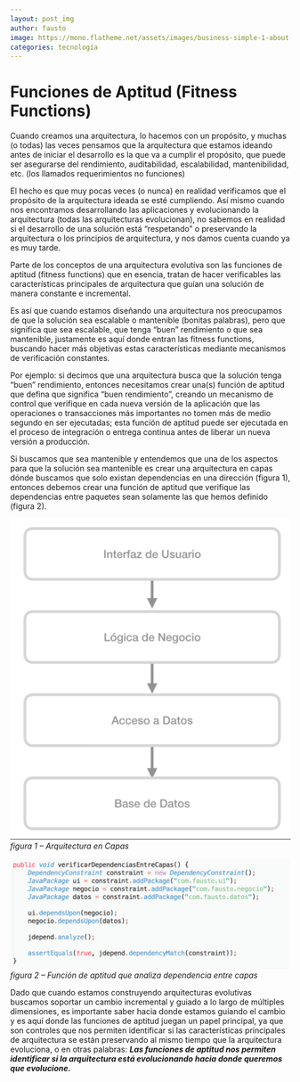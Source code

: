 ```yaml
---
layout: post_img
author: fausto
image: https://mono.flatheme.net/assets/images/business-simple-1-about-2.jpg
categories: tecnología
---
```

# **Funciones de Aptitud (Fitness Functions)**
Cuando creamos una arquitectura, lo hacemos con un propósito, y muchas (o todas) las veces pensamos que la arquitectura que estamos ideando antes de iniciar el desarrollo es la que va a cumplir el propósito, que puede ser asegurarse del rendimiento, auditabilidad, escalabilidad, mantenibilidad, etc. (los llamados requerimientos no funciones)

El hecho es que muy pocas veces (o nunca) en realidad verificamos que el propósito de la arquitectura ideada se esté cumpliendo. Así mismo cuando nos encontramos desarrollando las aplicaciones y evolucionando la arquitectura (todas las arquitecturas evolucionan), no sabemos en realidad si el desarrollo de una solución está “respetando” o preservando la arquitectura o los principios de arquitectura, y nos damos cuenta cuando ya es muy tarde.

Parte de los conceptos de una arquitectura evolutiva son las funciones de aptitud (fitness functions) que en esencia, tratan de hacer verificables las características principales de arquitectura que guían una solución de manera constante e incremental.

Es así que cuando estamos diseñando una arquitectura nos preocupamos de que la solución sea escalable o mantenible (bonitas palabras), pero que significa que sea escalable, que tenga “buen” rendimiento o que sea mantenible, justamente es aquí donde entran las fitness functions, buscando hacer más objetivas estas características mediante mecanismos de verificación constantes.

Por ejemplo: si decimos que una arquitectura busca que la solución tenga “buen” rendimiento, entonces necesitamos crear una(s) función de aptitud que defina que significa “buen rendimiento”, creando un mecanismo de control que verifique en cada nueva versión de la aplicación que las operaciones o transacciones más importantes no tomen más de medio segundo en ser ejecutadas; esta función de aptitud puede ser ejecutada en el proceso de integración o entrega continua antes de liberar un nueva versión a producción.

Si buscamos que sea mantenible y entendemos que una de los aspectos para que la solución sea mantenible es crear una arquitectura en capas dónde buscamos que solo existan dependencias en una dirección (figura 1), entonces debemos crear una función de aptitud que verifique las dependencias entre paquetes sean solamente las que hemos definido (figura 2).

![Arquitectura Capas!](/assets/images/arquitecturacapas.jpg "Figura 1")
*figura 1 –  Arquitectura en Capas*

![Función de aptitud que analiza dependencia entre capas!](/assets/images/funcionaptitud.jpg "Figura 2")
*figura 2 – Función de aptitud que analiza dependencia entre capas*

Dado que cuando estamos construyendo arquitecturas evolutivas buscamos soportar un cambio incremental y guiado a lo largo de múltiples dimensiones, es importante saber hacia donde estamos guiando el cambio y es aquí donde las funciones de aptitud juegan un papel principal, ya que son controles que nos permiten identificar si las características principales de arquitectura se están preservando al mismo tiempo que la arquitectura evoluciona, o en otras palabras: ***Las funciones de aptitud nos permiten identificar si la arquitectura está evolucionando hacia donde queremos que evolucione.***